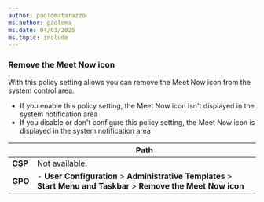 ```yaml
---
author: paolomatarazzo
ms.author: paoloma
ms.date: 04/03/2025
ms.topic: include
---
```


### Remove the Meet Now icon

With this policy setting allows you can remove the Meet Now icon from the system control area.

- If you enable this policy setting, the Meet Now icon isn't displayed in the system notification area
- If you disable or don't configure this policy setting, the Meet Now icon is displayed in the system notification area

|  | Path |
|--|--|
| **CSP** | Not available. |
| **GPO** | - **User Configuration** > **Administrative Templates** > **Start Menu and Taskbar** > **Remove the Meet Now icon** |
